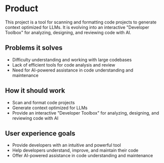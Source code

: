 # Product

This project is a tool for scanning and formatting code projects to generate context optimized for LLMs. It is evolving into an interactive "Developer Toolbox" for analyzing, designing, and reviewing code with AI.

## Problems it solves

- Difficulty understanding and working with large codebases
- Lack of efficient tools for code analysis and review
- Need for AI-powered assistance in code understanding and maintenance

## How it should work

- Scan and format code projects
- Generate context optimized for LLMs
- Provide an interactive "Developer Toolbox" for analyzing, designing, and reviewing code with AI

## User experience goals

- Provide developers with an intuitive and powerful tool
- Help developers understand, improve, and maintain their code
- Offer AI-powered assistance in code understanding and maintenance